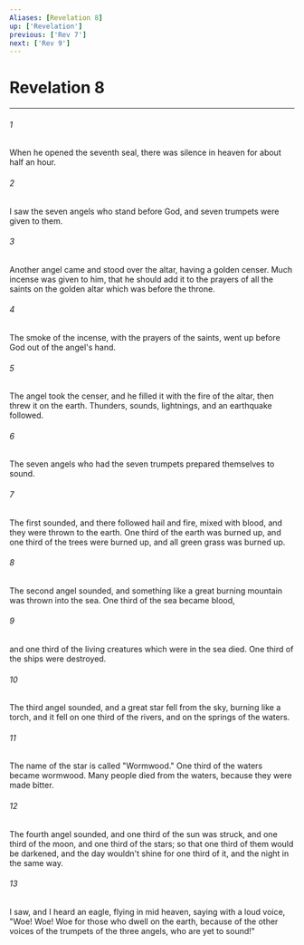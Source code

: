 ```yaml
---
Aliases: [Revelation 8]
up: ['Revelation']
previous: ['Rev 7']
next: ['Rev 9']
---
```

# Revelation 8
***





###### 1 

When he opened the seventh seal, there was silence in heaven for about half an hour. 



###### 2 

I saw the seven angels who stand before God, and seven trumpets were given to them. 



###### 3 

Another angel came and stood over the altar, having a golden censer. Much incense was given to him, that he should add it to the prayers of all the saints on the golden altar which was before the throne. 



###### 4 

The smoke of the incense, with the prayers of the saints, went up before God out of the angel's hand. 



###### 5 

The angel took the censer, and he filled it with the fire of the altar, then threw it on the earth. Thunders, sounds, lightnings, and an earthquake followed. 



###### 6 

The seven angels who had the seven trumpets prepared themselves to sound. 



###### 7 

The first sounded, and there followed hail and fire, mixed with blood, and they were thrown to the earth. One third of the earth was burned up, and one third of the trees were burned up, and all green grass was burned up. 



###### 8 

The second angel sounded, and something like a great burning mountain was thrown into the sea. One third of the sea became blood, 



###### 9 

and one third of the living creatures which were in the sea died. One third of the ships were destroyed. 



###### 10 

The third angel sounded, and a great star fell from the sky, burning like a torch, and it fell on one third of the rivers, and on the springs of the waters. 



###### 11 

The name of the star is called "Wormwood." One third of the waters became wormwood. Many people died from the waters, because they were made bitter. 



###### 12 

The fourth angel sounded, and one third of the sun was struck, and one third of the moon, and one third of the stars; so that one third of them would be darkened, and the day wouldn't shine for one third of it, and the night in the same way. 



###### 13 

I saw, and I heard an eagle, flying in mid heaven, saying with a loud voice, "Woe! Woe! Woe for those who dwell on the earth, because of the other voices of the trumpets of the three angels, who are yet to sound!"

